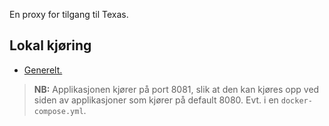 En proxy for tilgang til Texas.

## Lokal kjøring
* [Generelt.](../../docs/local_general.md)

> **NB:** Applikasjonen kjører på port 8081, slik at den kan kjøres opp ved siden av applikasjoner som kjører på default 8080. Evt. i en `docker-compose.yml`.